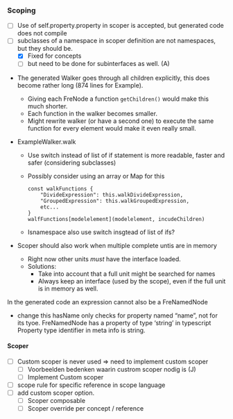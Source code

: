 ### Scoping

- [ ] Use of self.property.property in scoper is accepted, but generated code does not compile
- [ ] subclasses of a namespace in scoper definition are not namespaces, but they should  be.
  - [x] Fixed for concepts
  - [ ] but need to be done for subinterfaces as well. (A)

- The generated Walker goes through all children explicitly, this does become rather long (874 lines for Example). 

  - Giving each FreNode a function `getChildren()` would make this much shorter.
  - Each function in the walker becomes smaller.
  - Might rewrite walker (or have a second one) to execute the same function for every element would make it even really small.

- ExampleWalker.walk

  - Use switch instead of list of if statement is more readable, faster and safer (considering subclasses)

  - Possibly consider using an array or Map for this

    ```
    const walkFunctions {
    	"DivideExpression": this.walkDivideExpression,
    	"GroupedExpression": this.walkGroupedExpression,
    	etc...
    }
    walfFunctions[modelelement](modelelement, incudeChildren)
    ```

  - Isnamespace also use switch insgtead of list of ifs?

- Scoper should also work when multiple complete untis are in memory
  - Right now other units _must_ have the interface loaded.
  - Solutions:
    - Take into account that a full unit might be searched for names
    - Always keep an interface (used by the scope), even if the full unit is in memory as well.

In the generated code an expression cannot also be a FreNamedNode
- change this
hasName only checks for property named “name”, not for its tyoe.
FreNamedNode has a property of type ‘string’ in typescript
Property type identifier in meta info is string.

#### Scoper

- [ ] Custom scoper is never used => need to implement custom scoper
  - [ ] Voorbeelden bedenken waarin custrom scoper nodig is (J)
  - [ ] Implement Custom scoper
- [ ] scope rule for specific reference in scope language
- [ ] add custom scoper option.
  - [ ] Scoper composable
  - [ ] Scoper override per concept / reference

